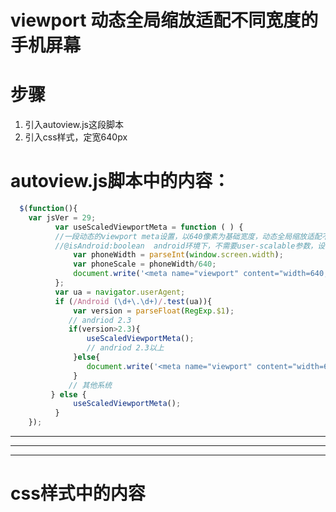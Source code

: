 
# viewport 动态全局缩放适配不同宽度的手机屏幕
# 步骤
1. 引入autoview.js这段脚本
2. 引入css样式，定宽640px

# autoview.js脚本中的内容：
  ``` javascript  
    $(function(){
      var jsVer = 29;
            var useScaledViewportMeta = function ( ) {
            //一段动态的viewport meta设置，以640像素为基础宽度，动态全局缩放适配不同宽度的浏览器屏幕
            //@isAndroid:boolean  android环境下，不需要user-scalable参数，设置了反而引发了scale的失效
                var phoneWidth = parseInt(window.screen.width);
                var phoneScale = phoneWidth/640;
                document.write('<meta name="viewport" content="width=640, user-scalable=no,           target-densitydpi=device-dpi,minimum-scale='+phoneScale+',maximum-scale='+phoneScale+'">');
            };
            var ua = navigator.userAgent;
            if (/Android (\d+\.\d+)/.test(ua)){
                var version = parseFloat(RegExp.$1);
               // andriod 2.3
               if(version>2.3){
                   useScaledViewportMeta();
                   // andriod 2.3以上
                }else{
                   document.write('<meta name="viewport" content="width=640, target-densitydpi=device-dpi">');
                }
               // 其他系统
           } else {
                useScaledViewportMeta();
            }
      });
  ```      

*****************************
*****************************
*****************************
# css样式中的内容
